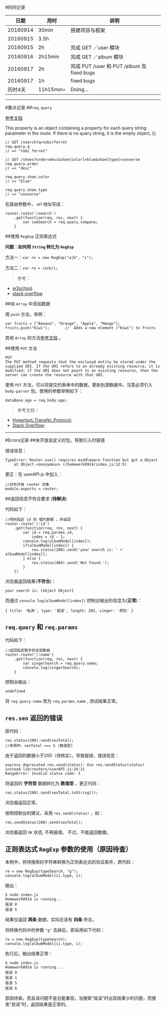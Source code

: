 
#时间记录  

| 日期 | 用时 | 说明 |
| ---- | ---- | ---- |
| 20160914 | 30min | 搭建项目与框架 |
| 20160915 | 3.5h  |   |
| 20160915 | 2h | 完成 GET ／user 模块 |
| 20160916 | 2h15min | 完成 GET ／album 模块 |
| 20160917 | 2h | 完成 PUT /user 和 PUT /album 及 fixed bugs |
| 20160917 | 1h | fixed bugs |
| 历时4天 | 11h15min+ | Doing... |

---

#要点记录
##`req.query`

[参考文档](http://expressjs.com/zh-cn/api.html#app.route)

This property is an object containing a property for each query string parameter in the route. If there is no query string, it is the empty object, {}.

```
// GET /search?q=tobi+ferret
req.query.q
// => "tobi ferret"

// GET /shoes?order=desc&shoe[color]=blue&shoe[type]=converse
req.query.order
// => "desc"

req.query.shoe.color
// => "blue"

req.query.shoe.type
// => "converse"
```
在路由参数中， url 地址写成：
```
router.route('/search')
    .get(function(req, res, next) {
        var comSearch = req.query.company;
    }
```

##使用 `RegExp` 正则表达式

**问题：如何将 `String` 转化为 `RegExp`**

方法一：`var re = new RegExp("a|b", "i");`

方法二：`var re = /a|b/i;`

>参考：
* [w3school](http://www.w3schools.com/js/js_regexp.asp)
* [stack overflow](http://stackoverflow.com/questions/874709/converting-user-input-string-to-regular-expression)

##向 `Array` 中添加数据

用 `push` 方法，举例：

```
var fruits = ["Banana", "Orange", "Apple", "Mango"];
fruits.push("Kiwi");       //  Adds a new element ("Kiwi") to fruits
```
其他 `Array` 的方法[参考文档](http://www.w3schools.com/js/js_array_methods.asp) 。

##使用 `PUT` 方法
```
PUT
The PUT method requests that the enclosed entity be stored under the supplied URI. If the URI refers to an already existing resource, it is modified; if the URI does not point to an existing resource, then the server can create the resource with that URI.
```
使用 `PUT` 方法，可以将提交的表单中的数据，更新到源数据中。注意必须引入 `body-parser` 包。使用的参数举例如下：
```
dataBase.age = req.body.age;
```

>参考文档：
* [Hypertext_Transfer_Protocol](https://en.wikipedia.org/wiki/Hypertext_Transfer_Protocol);
* [Stack Overflow](http://stackoverflow.com/questions/25730777/put-route-with-node-js);
---

#Errors记录
##未开放自定义的包，导致引入时报错

错误信息：
```
TypeError: Router.use() requires middleware function but got a Object
    at Object.<anonymous> (/homework0914/index.js:12:5)
```

更正：在 userAPI.js 中加入：
```
//对外开放 router 对象
module.exports = router;
```

##返回信息不符合要求 (**待解决**)

代码如下：   
```
//得到指定 id 的 唱片数据 ，并返回
router.route('/:id')
    .get(function(req, res, next) {
        var id = req.params.id,
            index = id - 1;
        console.log(albumModel[index]);
        if(albumModel[index]) {
            res.status(200).send('your search is: ' + albumModel[index]);
        } else {
            res.status(404).send('Not Found.');
        }
    })
```
浏览器返回结果(**不符合**)：
```
your search is: [object Object]
```
而通过 `console.log(albumModel[index])` 控制台输出的信息为(**正常**)：
```
{ title: '私奔', type: '摇滚', length: 203, singer: '郑钧' }
```

## `req.query` 和 `req.params`
代码如下：
```
//返回指定歌手的全部歌曲
router.route('/:name')
    .get(function(req, res, next) {
        var singerSearch = req.query.name;
        console.log(singerSearch);
    }
```
控制台输出：  
```
undefined
```
将 `req.query.name` 改为 `req.params.name` , 测试结果正常。

## `res.sen` 返回的错误
原代码：
```
res.status(200).send(sexTotal);
//本例中，sexTotal === 5 (数值型)
```
由于返回的数据小于200（待核实），导致报错，错误信息：
```
express deprecated res.send(status): Use res.sendStatus(status) instead lib/routers/userAPI.js:24:21
RangeError: Invalid status code: 5
```
将返回的 **字符型** 数据转化为 **数值型** ，更正代码：
```
res.status(200).send(sexTotal.toString());
```
浏览器返回正常。

按照控制台的建议，采用 `res.send(status)` ，如：
```
res.sendStatus(200).send(sexTotal);
```
浏览器返回 `OK` 状态, 不再报错。 不过，不能返回数据。

## 正则表达式 `RegExp` 参数的使用（原因待查）
本例中，将待搜索的字符串转换为正则表达式的验证条件，原代码：
```
re = new RegExp(typeSearch, "g");
console.log(albumModel[i].type, i);
```
输出：
```
$ node index.js
Homework0914 is running...
摇滚 0
摇滚 5
```
结果仅返回 **两条** 数据，实际应该有 **四条** 符合。

将转换代码中的参数 `"g"` 去掉后，即采用如下代码：
```
re = new RegExp(typeSearch);
console.log(albumModel[i].type, i);
```
执行后，输出结果正常：
```
$ node index.js
Homework0914 is running...
摇滚 0
摇滚 1
摇滚 5
摇滚 6
```
原因待查。而且该问题不是总能重现，当搜索“摇滚”时出现结果少的问题，而搜索“民谣”时，返回结果是正常的。
